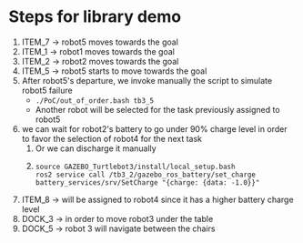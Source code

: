 # Steps for library demo

1. ITEM\_7 -> robot5 moves towards the goal
2. ITEM\_1 -> robot1 moves towards the goal
3. ITEM\_2 -> robot2 moves towards the goal
1. ITEM\_5 -> robot5 starts to move towards the goal
1. After robot5's departure, we invoke manually the script to simulate robot5 failure
	- ```./PoC/out_of_order.bash tb3_5 ```
	- Another robot will be selected for the task previously assigned to robot5
2. we can wait for robot2's battery to go under 90% charge level in order to favor the selection of robot4 for the next task
	1. Or we can discharge it manually
	2. ```
	   source GAZEBO_Turtlebot3/install/local_setup.bash
	   ros2 service call /tb3_2/gazebo_ros_battery/set_charge battery_services/srv/SetCharge "{charge: {data: -1.0}}"
		```
1. ITEM\_8 -> will be assigned to robot4 since it has a higher battery charge level
1. DOCK\_3 -> in order to move robot3 under the table
1. DOCK\_5 -> robot 3 will navigate between the chairs
